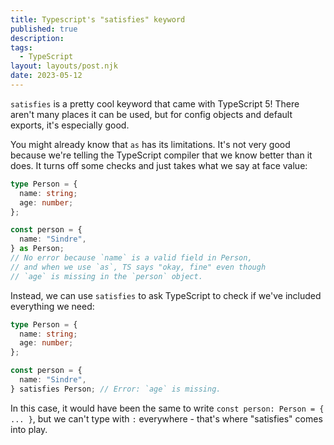 ```yaml
---
title: Typescript's "satisfies" keyword
published: true
description:
tags:
  - TypeScript
layout: layouts/post.njk
date: 2023-05-12
---
```


`satisfies` is a pretty cool keyword that came with TypeScript 5! There aren't many places it can be used, but for config objects and default exports, it's especially good.

You might already know that `as` has its limitations. It's not very good because we're telling the TypeScript compiler that we know better than it does. It turns off some checks and just takes what we say at face value:

```typescript
type Person = {
  name: string;
  age: number;
};

const person = {
  name: "Sindre",
} as Person;
// No error because `name` is a valid field in Person,
// and when we use `as`, TS says "okay, fine" even though
// `age` is missing in the `person` object.
```

Instead, we can use `satisfies` to ask TypeScript to check if we've included everything we need:

```typescript
type Person = {
  name: string;
  age: number;
};

const person = {
  name: "Sindre",
} satisfies Person; // Error: `age` is missing.
```

In this case, it would have been the same to write `const person: Person = { ... }`, but we can't type with `:` everywhere - that's where "satisfies" comes into play.
